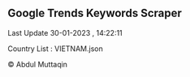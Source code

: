 

## Google Trends Keywords Scraper 
 
Last Update 30-01-2023 , 14:22:11

Country List :
VIETNAM.json



© Abdul Muttaqin 
